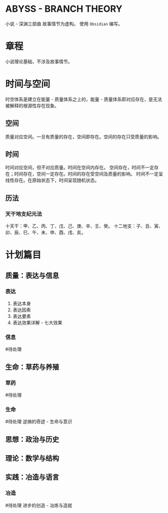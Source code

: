 # ABYSS - BRANCH THEORY
小说 - 深渊三部曲
故事情节为虚构。
使用 `Obsidian` 编写。
# 章程
小说理论基础，不涉及故事情节。
# 时间与空间
时空体系是建立在能量 - 质量体系之上的，能量 - 质量体系即对应存在，是无法被解释的根源性存在现象。
## 空间
质量对应空间。一旦有质量的存在，空间即存在。空间的存在只受质量的影响。
## 时间
时间对应空间，但不对应质量。时间在空间内存在。
空间存在，时间不一定存在；时间存在，空间一定存在。时间的存在受空间及质量的影响。
时间不一定呈线性存在。在原始状态下，时间呈现随机状态。
## 历法
### 天干地支纪元法
十天干：甲、乙、丙、丁、戊、己、庚、辛、壬、癸。
十二地支：子、丑、寅、卯、辰、巳、午、未、申、酉、戌、亥。
# 计划篇目
## 质量：**表达**与信息
### 表达
1. 表达本身
2. 表达因素
3. 表达要素
4. 表达效果详解 - 七大效果
### 信息
#待处理 
## 生命：草药与养殖
### 草药
#待处理 

### 生命
#待处理 
逆熵的奇迹 - 生命与意识
## 思想：政治与历史
## 理论：数学与结构
## 实践：**冶造**与语言
### 冶造
#待处理
进步的创造 - 冶炼与造就